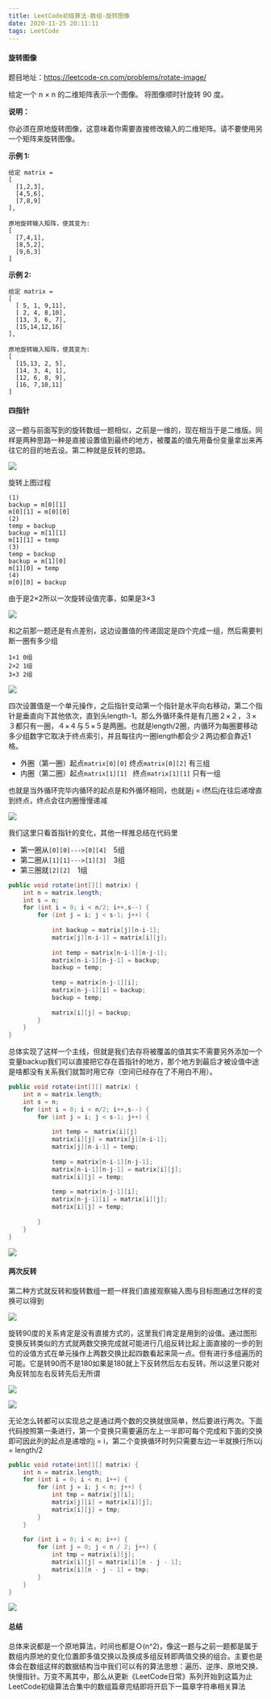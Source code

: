 ```yaml
---
title: LeetCode初级算法-数组-旋转图像
date: 2020-11-25 20:11:11
tags: LeetCode
---
```


#### 旋转图像

题目地址：https://leetcode-cn.com/problems/rotate-image/

给定一个 n × n 的二维矩阵表示一个图像。
将图像顺时针旋转 90 度。<!--more-->

**说明：**

你必须在原地旋转图像，这意味着你需要直接修改输入的二维矩阵。请不要使用另一个矩阵来旋转图像。

**示例 1:**

```
给定 matrix = 
[
  [1,2,3],
  [4,5,6],
  [7,8,9]
],

原地旋转输入矩阵，使其变为:
[
  [7,4,1],
  [8,5,2],
  [9,6,3]
]
```

**示例 2:**

```
给定 matrix =
[
  [ 5, 1, 9,11],
  [ 2, 4, 8,10],
  [13, 3, 6, 7],
  [15,14,12,16]
], 

原地旋转输入矩阵，使其变为:
[
  [15,13, 2, 5],
  [14, 3, 4, 1],
  [12, 6, 8, 9],
  [16, 7,10,11]
]
```



#### 四指针

这一题与前面写到的旋转数组一题相似，之前是一维的，现在相当于是二维版。同样是两种思路一种是直接设置值到最终的地方，被覆盖的值先用备份变量拿出来再往它的目的地去设。第二种就是反转的思路。

![](https://gitee.com/Jasper-zh/blogImage/raw/master/%E6%97%8B%E8%BD%AC%E5%9B%BE%E5%83%8F/1.gif)

旋转上图过程

```
(1) 
backup = m[0][1]
m[0][1] = m[0][0]
(2)
temp = backup
backup = m[1][1]
m[1][1] = temp
(3)
temp = backup
backup = m[1][0]
m[1][0] = temp
(4)
m[0][0] = backup
```

由于是2×2所以一次旋转设值完事，如果是3×3

![](https://gitee.com/Jasper-zh/blogImage/raw/master/%E6%97%8B%E8%BD%AC%E5%9B%BE%E5%83%8F/2.gif)

和之前那一题还是有点差别，这边设置值的传递固定是四个完成一组，然后需要判断一圈有多少组

```
1×1 0组
2×2 1组
3×3 2组
```

![](https://gitee.com/Jasper-zh/blogImage/raw/master/%E6%97%8B%E8%BD%AC%E5%9B%BE%E5%83%8F/1.png)

四次设置值是一个单元操作，之后指针变动第一个指针是水平向右移动，第二个指针是垂直向下其他依次，直到头length-1。那么外循环条件是有几圈２×２，３×３都只有一圈，４×４与５×５是两圈。也就是length/2圈，内循环为每圈要移动多少组数字它取决于终点索引，并且每往内一圈length都会少２两边都会靠近1格。

* 外圈（第一圈）起点`matrix[0][0]` 终点`matrix[0][2]` 有三组
* 内圈（第二圈）起点`matrix[1][1] ` 终点`matrix[1][1]` 只有一组

也就是当外循环完毕内循环的起点是和外循环相同，也就是j = i然后j在往后递增直到终点，终点会往内圈慢慢递减

![](https://gitee.com/Jasper-zh/blogImage/raw/master/%E6%97%8B%E8%BD%AC%E5%9B%BE%E5%83%8F/2.png)

我们这里只看首指针的变化，其他一样推总结在代码里

* 第一圈从`[0][0]--->[0][4]`　5组
* 第二圈从`[1][1]--->[1][3]`　3组
* 第三圈就`[2][2]`　1组

```java
public void rotate(int[][] matrix) {
	int n = matrix.length;
    int s = n;
    for (int i = 0; i < n/2; i++,s--) {
    	for (int j = i; j < s-1; j++) {
          
        	int backup = matrix[j][n-i-1];
            matrix[j][n-i-1] = matrix[i][j];
            
            int temp = matrix[n-i-1][n-j-1];
            matrix[n-i-1][n-j-1] = backup;
            backup = temp;
            
            temp = matrix[n-j-1][i];
            matrix[n-j-1][i] = backup;
   			backup = temp;
            
            matrix[i][j] = backup;
        }
    }
}
```

总体实现了这样一个主线，但就是我们去存将被覆盖的值其实不需要另外添加一个变量backup我们可以直接把它存在首指针的地方，那个地方到最后才被设值中途是啥都没有关系我们就暂时用它存（空间已经存在了不用白不用）。

```java
public void rotate(int[][] matrix) {
	int n = matrix.length;
    int s = n;
    for (int i = 0; i < n/2; i++,s--) {
    	for (int j = i; j < s-1; j++) {
            
            int temp =　matrix[i][j]
        	matrix[i][j] = matrix[j][n-i-1];
            matrix[j][n-i-1] = temp;
            
            temp = matrix[n-i-1][n-j-1];
            matrix[n-i-1][n-j-1] = matrix[i][j];
            matrix[i][j] = temp;
            
            temp = matrix[n-j-1][i];
            matrix[n-j-1][i] = matrix[i][j];
   			matrix[i][j] = temp;
 
        }
    }
}
```

![](https://gitee.com/Jasper-zh/blogImage/raw/master/%E6%97%8B%E8%BD%AC%E5%9B%BE%E5%83%8F/%EF%BC%93.png)



#### 两次反转

第二种方式就反转和旋转数组一题一样我们直接观察输入图与目标图通过怎样的变换可以得到

![](https://gitee.com/Jasper-zh/blogImage/raw/master/%E6%97%8B%E8%BD%AC%E5%9B%BE%E5%83%8F/%EF%BC%94.png)

旋转90度的关系肯定是没有直接方式的，这里我们肯定是用到的设值。通过图形变换反转类似的方式就两数交换完成就可能进行几组反转比起上面直接的一步的到位的设值方式在单元操作上两数交换比起四数看起来简一点。但有进行多组遍历的可能。它是转90而不是180如果是180就上下反转然后左右反转。所以这里只能对角反转加左右反转先后无所谓

![](https://gitee.com/Jasper-zh/blogImage/raw/master/%E6%97%8B%E8%BD%AC%E5%9B%BE%E5%83%8F/%EF%BC%95.png)

![](https://gitee.com/Jasper-zh/blogImage/raw/master/%E6%97%8B%E8%BD%AC%E5%9B%BE%E5%83%8F/%EF%BC%96.png)

无论怎么转都可以实现总之是通过两个数的交换就很简单，然后要进行两次。下面代码按照第一条进行，第一个变换只需要遍历左上一半即可每个完成和下面的交换即可因此列的起点是递增的j = i，第二个变换循环时列只需要左边一半就换行所以j = length/2

```java
public void rotate(int[][] matrix) {
    int n = matrix.length;
    for (int i = 0; i < n; i++) {
        for (int j = i; j < n; j++) {
            int tmp = matrix[j][i];
            matrix[j][i] = matrix[i][j];
            matrix[i][j] = tmp;
        }
    }
   
    for (int i = 0; i < n; i++) {
        for (int j = 0; j < n / 2; j++) {
            int tmp = matrix[i][j];
            matrix[i][j] = matrix[i][n - j - 1];
            matrix[i][n - j - 1] = tmp;
        }
    }
}
```

![](https://gitee.com/Jasper-zh/blogImage/raw/master/%E6%97%8B%E8%BD%AC%E5%9B%BE%E5%83%8F/%EF%BC%97.png)

#### 总结

总体来说都是一个原地算法，时间也都是Ｏ(n^2)，像这一题与之前一题都是属于数组内原地的变化位置即多值交换以及换成多组反转即两值交换的组合。主要也是体会在数组这样的数据结构当中我们可以有的算法思想：遍历、逆序、原地交换、快慢指针。万变不离其中，那么从更新《LeetCode日常》系列开始到这篇为止LeetCode初级算法合集中的数组篇章完结即将开启下一篇章字符串相关算法